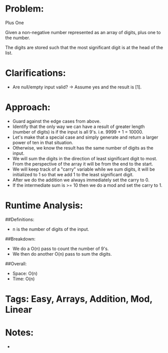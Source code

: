 # Problem:
  Plus One
  
  Given a non-negative number represented as an array of digits, plus one to the number.

  The digits are stored such that the most significant digit is at the head of the list.
  
# Clarifications:
  - Are null/empty input valid? -> Assume yes and the result is [1].

# Approach:
  - Guard against the edge cases from above.
  - Identify that the only way we can have a result of greater length (number of digits) is if the input is all 9's.  i.e. 9999 + 1 = 10000.
  - Let's make that a special case and simply generate and return a larger power of ten in that situation.
  - Otherwise, we know the result has the same number of digits as the input.
  - We will sum the digits in the direction of least significant digit to most.  From the perspective of the array it will be from the end to the start.
  - We will keep track of a "carry" variable while we sum digits, it will be initialized to 1 so that we add 1 to the least significant digit.
  - After we do the addition we always immediately set the carry to 0.
  - If the intermediate sum is >= 10 then we do a mod and set the carry to 1.

# Runtime Analysis:
##Definitions:
  - n is the number of digits of the input.

##Breakdown:
  - We do a O(n) pass to count the number of 9's.
  - We then do another O(n) pass to sum the digits.

##Overall:
  - Space: O(n)
  - Time: O(n)

# Tags: Easy, Arrays, Addition, Mod, Linear

# Notes:
  - 